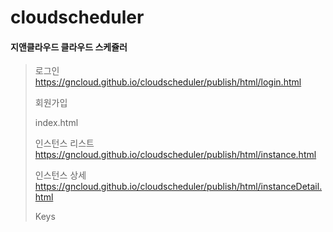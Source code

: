 # cloudscheduler
#### 지앤클라우드 클라우드 스케쥴러

> 로그인  
> https://gncloud.github.io/cloudscheduler/publish/html/login.html
>
> 회원가입  
> 
> index.html
>
>
> 인스턴스 리스트  
> https://gncloud.github.io/cloudscheduler/publish/html/instance.html
> 
> 인스턴스 상세  
> https://gncloud.github.io/cloudscheduler/publish/html/instanceDetail.html
> 
> Keys 
> 
>



